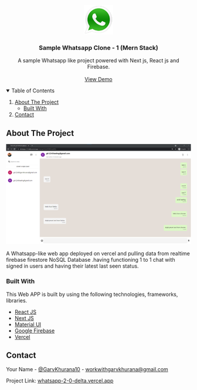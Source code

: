 <!-- PROJECT LOGO -->
<br />
<p align="center">
  <a href="https://whatsapp-2-0-delta.vercel.app/">
    <img src="images/logo.png" alt="Logo" width="80" height="80">
  </a>

  <h3 align="center">Sample Whatsapp Clone - 1 (Mern Stack)</h3>

  <p align="center">
    A sample Whatsapp like project powered with Next js, React js and Firebase.
    <br />
    <br />
    <a href="https://whatsapp-2-0-delta.vercel.app/">View Demo</a>
  </p>
</p>

<!-- TABLE OF CONTENTS -->
<details open="open">
  <summary>Table of Contents</summary>
  <ol>
    <li>
      <a href="#about-the-project">About The Project</a>
      <ul>
        <li><a href="#built-with">Built With</a></li>
      </ul>
    </li>
    <li><a href="#contact">Contact</a></li>
  </ol>
</details>

<!-- ABOUT THE PROJECT -->

## About The Project

[![Product Name Screen Shot][product-screenshot]](https://whatsapp-2-0-delta.vercel.app/)

A Whatsapp-like web app deployed on vercel and pulling data from realtime firebase firestore NoSQL Database .having functioning 1 to 1 chat with signed in users and having their latest last seen status.

### Built With

This Web APP is built by using the following technologies, frameworks, libraries.

- [React JS](https://reactjs.org/)
- [Next JS](https://nextjs.org/)
- [Material UI](https://material-ui.com/)
- [Google Firebase](https://firebase.google.com/)
- [Vercel](vercel.com)

<!-- CONTACT -->

## Contact

Your Name - [@GarvKhurana10](https://twitter.com/GarvKhurana10) - workwithgarvkhurana@gmail.com

Project Link: [whatsapp-2-0-delta.vercel.app](whatsapp-2-0-delta.vercel.app)

[product-screenshot]: images/screenshot.png
